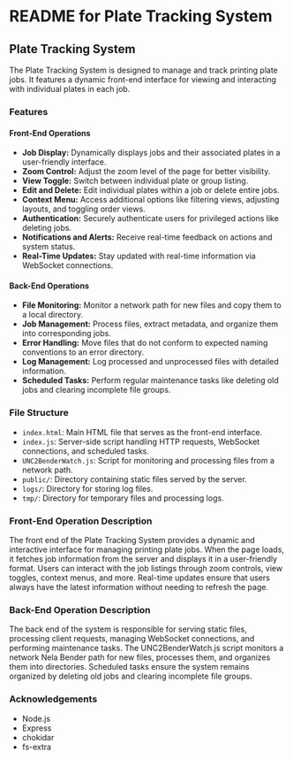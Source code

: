 # README for Plate Tracking System

## Plate Tracking System
The Plate Tracking System is designed to manage and track printing plate jobs. It features a dynamic front-end interface for viewing and interacting with individual plates in each job.

### Features

#### Front-End Operations
- **Job Display:** Dynamically displays jobs and their associated plates in a user-friendly interface.
- **Zoom Control:** Adjust the zoom level of the page for better visibility.
- **View Toggle:** Switch between individual plate or group listing.
- **Edit and Delete:** Edit individual plates within a job or delete entire jobs.
- **Context Menu:** Access additional options like filtering views, adjusting layouts, and toggling order views.
- **Authentication:** Securely authenticate users for privileged actions like deleting jobs.
- **Notifications and Alerts:** Receive real-time feedback on actions and system status.
- **Real-Time Updates:** Stay updated with real-time information via WebSocket connections.

#### Back-End Operations
- **File Monitoring:** Monitor a network path for new files and copy them to a local directory.
- **Job Management:** Process files, extract metadata, and organize them into corresponding jobs.
- **Error Handling:** Move files that do not conform to expected naming conventions to an error directory.
- **Log Management:** Log processed and unprocessed files with detailed information.
- **Scheduled Tasks:** Perform regular maintenance tasks like deleting old jobs and clearing incomplete file groups.

### File Structure
- `index.html`: Main HTML file that serves as the front-end interface.
- `index.js`: Server-side script handling HTTP requests, WebSocket connections, and scheduled tasks.
- `UNC2BenderWatch.js`: Script for monitoring and processing files from a network path.
- `public/`: Directory containing static files served by the server.
- `logs/`: Directory for storing log files.
- `tmp/`: Directory for temporary files and processing logs.

### Front-End Operation Description
The front end of the Plate Tracking System provides a dynamic and interactive interface for managing printing plate jobs. When the page loads, it fetches job information from the server and displays it in a user-friendly format. Users can interact with the job listings through zoom controls, view toggles, context menus, and more. Real-time updates ensure that users always have the latest information without needing to refresh the page.

### Back-End Operation Description
The back end of the system is responsible for serving static files, processing client requests, managing WebSocket connections, and performing maintenance tasks. The UNC2BenderWatch.js script monitors a network Nela Bender path for new files, processes them, and organizes them into directories. Scheduled tasks ensure the system remains organized by deleting old jobs and clearing incomplete file groups.

### Acknowledgements
- Node.js
- Express
- chokidar
- fs-extra

